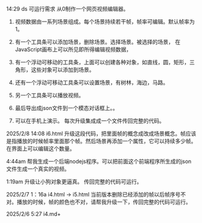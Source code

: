  
14:29
ds 可运行需求
从0制作一个网页视频编辑器。
1. 视频数据由一系列场景组成。每个场景持续若干帧，帧率可编辑。默认帧率为1。
2. 有一个工具条可以添加场景，删除场景。选择场景。被选择的场景，
   在JavaScript画布上可以所见即所得编辑视频数据， 
3. 有一个浮动可移动的工具条，上面可以创建各种对象，如直线，圆，矩形，三角形，这些对象可以添加到场景。
4. 还有一个浮动可移动工具条可以设置场景，有树林，海边，马路。
5. 另一个工具条可以播放视频。
    
6. 最后导出成json文件到一个模态对话框上。。
7. 可以在手机上演示。
每次升级集成成一个文件传回完整的代码。




2025/2/8 14:08
i6.html
升级这段代码，把里面帧的概念成改成场景概念。帧应该是指播放的时候帧率里面那个帧。然后场景再添加一个属性，它可以持续多少帧。在界面上可以编辑这个数量。


4:44am
帮我生成一个后端nodejs程序。可以把前面这个前端程序所生成的json文件生成一个真实的视频。


1:19am
升级让小狗对象更逼真。
传回完整的代码可运行。

2025/2/7 1：16a
i4.html -> i5.html
当前版本删除已经添加的帧以后帧序号不对。播放的时候，帧的颜色也不对，请帮我升级一下，传回完整的代码可运行。


 2025/2/6 5:27 
 i4.md+